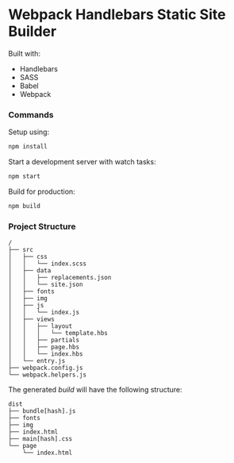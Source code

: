 # Webpack Handlebars Static Site Builder

Built with:

* Handlebars
* SASS
* Babel
* Webpack

### Commands

Setup using:
```bash
npm install
```

Start a development server with watch tasks:
```bash
npm start
```

Build for production:
```bash
npm build
```

### Project Structure

```
/
├── src
│   ├── css
│   │   └── index.scss
│   ├── data
│   │   ├── replacements.json
│   │   └── site.json
│   ├── fonts
│   ├── img
│   ├── js
│   │   └── index.js
│   ├── views
│   │   ├── layout
│   │   │   └── template.hbs
│   │   ├── partials
│   │   ├── page.hbs
│   │   └── index.hbs
│   └── entry.js
├── webpack.config.js
└── webpack.helpers.js
```

The generated _build_ will have the following structure:
```
dist
├── bundle[hash].js
├── fonts
├── img
├── index.html
├── main[hash].css
└── page
    └── index.html
```
